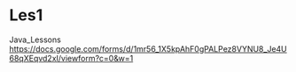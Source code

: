 # Les1
Java_Lessons
https://docs.google.com/forms/d/1mr56_1X5kpAhF0gPALPez8VYNU8_Je4U68qXEqvd2xI/viewform?c=0&w=1
